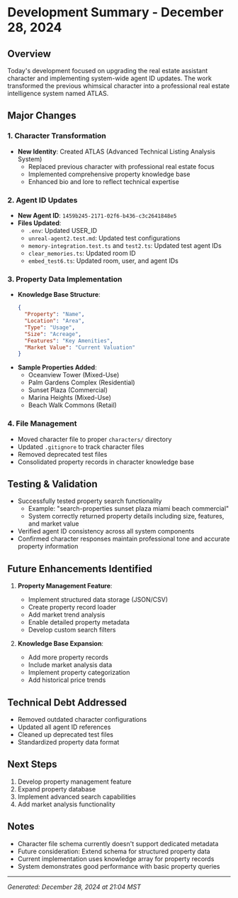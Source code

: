 # Development Summary - December 28, 2024

## Overview
Today's development focused on upgrading the real estate assistant character and implementing system-wide agent ID updates. The work transformed the previous whimsical character into a professional real estate intelligence system named ATLAS.

## Major Changes

### 1. Character Transformation
- **New Identity**: Created ATLAS (Advanced Technical Listing Analysis System)
  - Replaced previous character with professional real estate focus
  - Implemented comprehensive property knowledge base
  - Enhanced bio and lore to reflect technical expertise

### 2. Agent ID Updates
- **New Agent ID**: `1459b245-2171-02f6-b436-c3c2641848e5`
- **Files Updated**:
  - `.env`: Updated USER_ID
  - `unreal-agent2.test.md`: Updated test configurations
  - `memory-integration.test.ts` and `test2.ts`: Updated test agent IDs
  - `clear_memories.ts`: Updated room ID
  - `embed_test6.ts`: Updated room, user, and agent IDs

### 3. Property Data Implementation
- **Knowledge Base Structure**:
  ```json
  {
    "Property": "Name",
    "Location": "Area",
    "Type": "Usage",
    "Size": "Acreage",
    "Features": "Key Amenities",
    "Market Value": "Current Valuation"
  }
  ```
- **Sample Properties Added**:
  - Oceanview Tower (Mixed-Use)
  - Palm Gardens Complex (Residential)
  - Sunset Plaza (Commercial)
  - Marina Heights (Mixed-Use)
  - Beach Walk Commons (Retail)

### 4. File Management
- Moved character file to proper `characters/` directory
- Updated `.gitignore` to track character files
- Removed deprecated test files
- Consolidated property records in character knowledge base

## Testing & Validation
- Successfully tested property search functionality
  - Example: "search-properties sunset plaza miami beach commercial"
  - System correctly returned property details including size, features, and market value
- Verified agent ID consistency across all system components
- Confirmed character responses maintain professional tone and accurate property information

## Future Enhancements Identified
1. **Property Management Feature**:
   - Implement structured data storage (JSON/CSV)
   - Create property record loader
   - Add market trend analysis
   - Enable detailed property metadata
   - Develop custom search filters

2. **Knowledge Base Expansion**:
   - Add more property records
   - Include market analysis data
   - Implement property categorization
   - Add historical price trends

## Technical Debt Addressed
- Removed outdated character configurations
- Updated all agent ID references
- Cleaned up deprecated test files
- Standardized property data format

## Next Steps
1. Develop property management feature
2. Expand property database
3. Implement advanced search capabilities
4. Add market analysis functionality

## Notes
- Character file schema currently doesn't support dedicated metadata
- Future consideration: Extend schema for structured property data
- Current implementation uses knowledge array for property records
- System demonstrates good performance with basic property queries

---
*Generated: December 28, 2024 at 21:04 MST*
